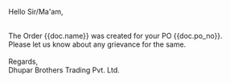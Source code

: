 Hello Sir/Ma'am,<br> <br>

The Order {{doc.name}} was created for your PO {{doc.po_no}}.<br>
Please let us know about any grievance for the same.
<br>
<br>
Regards,<br>
Dhupar Brothers Trading Pvt. Ltd.